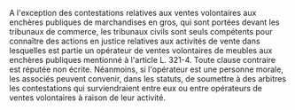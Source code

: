 A l'exception des contestations relatives aux ventes volontaires aux enchères publiques de marchandises en gros, qui sont portées devant les tribunaux de commerce, les tribunaux civils sont seuls compétents pour connaître des actions en justice relatives aux activités de vente dans lesquelles est partie un opérateur de ventes volontaires de meubles aux enchères publiques mentionné à l'article L. 321-4. Toute clause contraire est réputée non écrite. Néanmoins, si l'opérateur est une personne morale, les associés peuvent convenir, dans les statuts, de soumettre à des arbitres les contestations qui surviendraient entre eux ou entre opérateurs de ventes volontaires à raison de leur activité.


  

  
